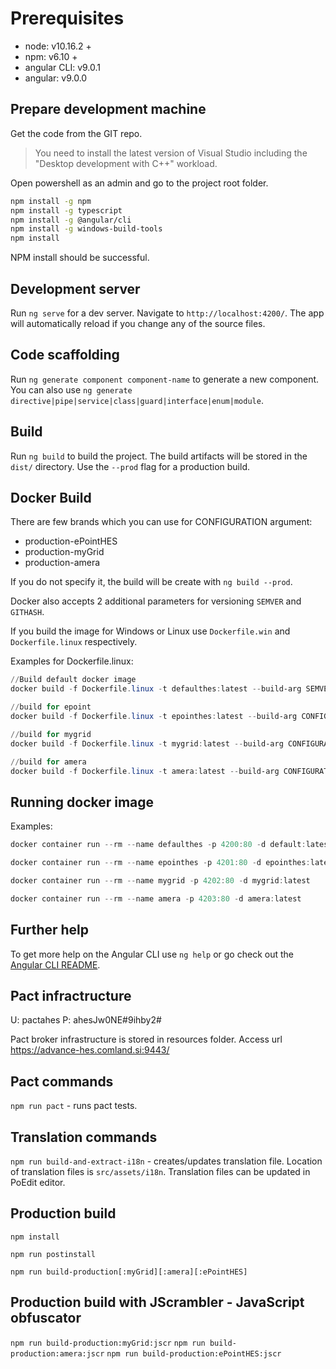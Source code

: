 # Prerequisites
- node: v10.16.2 +
- npm: v6.10 + 
- angular CLI: v9.0.1
- angular: v9.0.0

## Prepare development machine

Get the code from the GIT repo.

> You need to install the latest version of Visual Studio including the "Desktop development with C++" workload.

Open powershell as an admin and go to the project root folder.

```bash
npm install -g npm
npm install -g typescript
npm install -g @angular/cli
npm install -g windows-build-tools
npm install
```

NPM install should be successful.

## Development server

Run `ng serve` for a dev server. Navigate to `http://localhost:4200/`. The app will automatically reload if you change any of the source files.

## Code scaffolding

Run `ng generate component component-name` to generate a new component. You can also use `ng generate directive|pipe|service|class|guard|interface|enum|module`.

## Build

Run `ng build` to build the project. The build artifacts will be stored in the `dist/` directory. Use the `--prod` flag for a production build.

## Docker Build

There are few brands which you can use for CONFIGURATION argument:
- production-ePointHES
- production-myGrid
- production-amera

If you do not specify it, the build will be create with `ng build --prod`.

Docker also accepts 2 additional parameters for versioning `SEMVER` and `GITHASH`.

If you build the image for Windows or Linux use `Dockerfile.win` and `Dockerfile.linux` respectively.

Examples for Dockerfile.linux:
```powershell
//Build default docker image
docker build -f Dockerfile.linux -t defaulthes:latest --build-arg SEMVER=1.0 --build-arg GITHASH=f346534 .

//build for epoint
docker build -f Dockerfile.linux -t epointhes:latest --build-arg CONFIGURATION=production-ePointHES --build-arg SEMVER=1.0 --build-arg GITHASH=f346534 .

//build for mygrid
docker build -f Dockerfile.linux -t mygrid:latest --build-arg CONFIGURATION=production-myGrid --build-arg SEMVER=1.0 --build-arg GITHASH=f346534 .

//build for amera
docker build -f Dockerfile.linux -t amera:latest --build-arg CONFIGURATION=production-amera --build-arg SEMVER=1.0 --build-arg GITHASH=f346534 .
```

## Running docker image

Examples:
```powershell
docker container run --rm --name defaulthes -p 4200:80 -d default:latest

docker container run --rm --name epointhes -p 4201:80 -d epointhes:latest

docker container run --rm --name mygrid -p 4202:80 -d mygrid:latest

docker container run --rm --name amera -p 4203:80 -d amera:latest
```

## Further help

To get more help on the Angular CLI use `ng help` or go check out the [Angular CLI README](https://github.com/angular/angular-cli/blob/master/README.md).

## Pact infractructure

U: pactahes
P: ahesJw0NE#9ihby2#

Pact broker infrastructure is stored in resources folder.
Access url  https://advance-hes.comland.si:9443/ 

## Pact commands
`npm run pact` - runs pact tests.

## Translation commands
`npm run build-and-extract-i18n` - creates/updates translation file. Location of translation files is `src/assets/i18n`.
Translation files can be updated in PoEdit editor.

## Production build
`npm install`

`npm run postinstall`

`npm run build-production[:myGrid][:amera][:ePointHES]`

## Production build with JScrambler - JavaScript obfuscator

`npm run build-production:myGrid:jscr`
`npm run build-production:amera:jscr`
`npm run build-production:ePointHES:jscr`
